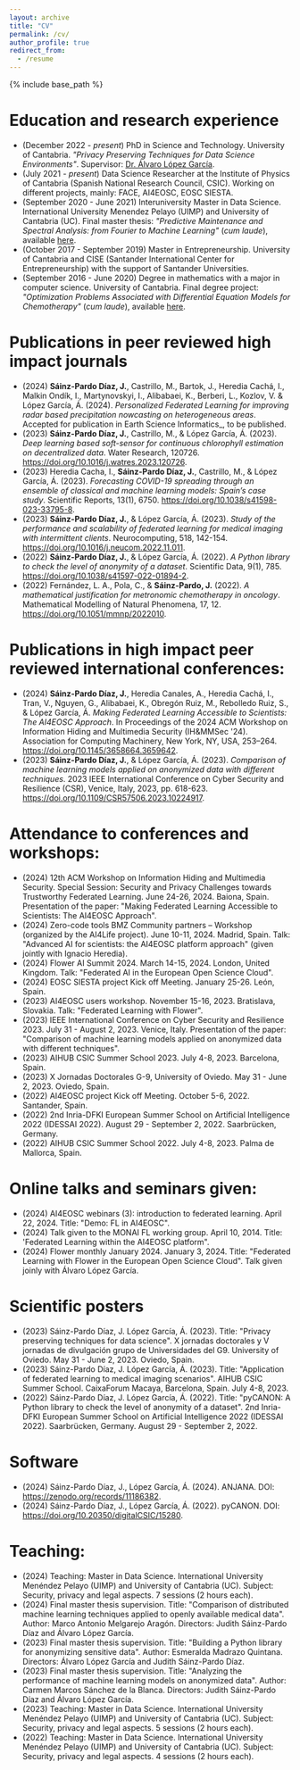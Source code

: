 ```yaml
---
layout: archive
title: "CV"
permalink: /cv/
author_profile: true
redirect_from:
  - /resume
---
```


{% include base_path %}

Education and research experience
======
- (December 2022 - _present_) PhD in Science and Technology. University of Cantabria. _"Privacy Preserving Techniques for Data Science Environments"_. Supervisor: [Dr. Álvaro López García](https://alvarolopez.github.io/).
- (July 2021 - _present_) Data Science Researcher at the Institute of Physics of Cantabria (Spanish National Research Council, CSIC). Working on different projects, mainly: FACE, AI4EOSC, EOSC SIESTA.
- (September 2020 - June 2021) Interuniversity Master in Data Science. International University Menendez Pelayo (UIMP) and University of Cantabria (UC). Final master thesis: _"Predictive Maintenance and Spectral Analysis: from Fourier to Machine Learning"_ (_cum laude_), available [here](https://digital.csic.es/handle/10261/245733).
- (October 2017 - September 2019) Master in Entrepreneurship. University of Cantabria and CISE (Santander International Center for Entrepreneurship) with the support of Santander Universities.
- (September 2016 - June 2020) Degree in mathematics with a major in computer science. University of Cantabria. Final degree project: _"Optimization Problems Associated with Differential Equation Models for Chemotherapy"_ (_cum laude_), available [here](https://repositorio.unican.es/xmlui/handle/10902/20601).


Publications in peer reviewed high impact journals
======
- (2024) **Sáinz-Pardo Díaz, J.**, Castrillo, M., Bartok, J., Heredia Cachá, I., Malkin Ondík, I., Martynovskyi, I., Alibabaei, K., Berberi, L., Kozlov, V. & López García, Á. (2024). _Personalized Federated Learning for improving radar based precipitation nowcasting on heterogeneous areas_. Accepted for publication in Earth Science Informatics_, to be published.
- (2023) **Sáinz-Pardo Díaz, J.**, Castrillo, M., & López García, Á. (2023). _Deep learning based soft-sensor for continuous chlorophyll estimation on decentralized data_. Water Research, 120726. <https://doi.org/10.1016/j.watres.2023.120726>.
- (2023) Heredia Cacha, I., **Sáinz-Pardo Díaz, J.**, Castrillo, M., & López García, Á. (2023). _Forecasting COVID-19 spreading through an ensemble of classical and machine learning models: Spain’s case study_. Scientific Reports, 13(1), 6750. <https://doi.org/10.1038/s41598-023-33795-8>.
- (2023) **Sáinz-Pardo Díaz, J.**, & López García, Á. (2023). _Study of the performance and scalability of federated learning for medical imaging with intermittent clients_. Neurocomputing, 518, 142-154. <https://doi.org/10.1016/j.neucom.2022.11.011>.
- (2022) **Sáinz-Pardo Díaz, J.**, & López García, Á. (2022). _A Python library to check the level of anonymity of a dataset_. Scientific Data, 9(1), 785. <https://doi.org/10.1038/s41597-022-01894-2>.
- (2022) Fernández, L. A., Pola, C., & **Sáinz-Pardo, J.** (2022). _A mathematical justification for metronomic chemotherapy in oncology_. Mathematical Modelling of Natural Phenomena, 17, 12. <https://doi.org/10.1051/mmnp/2022010>.
  
Publications in high impact peer reviewed international conferences:
======
- (2024) **Sáinz-Pardo Díaz, J.**, Heredia Canales, A., Heredia Cachá, I., Tran, V., Nguyen, G., Alibabaei, K., Obregón Ruiz, M., Rebolledo Ruiz, S., & López García, Á. _Making Federated Learning Accessible to Scientists: The AI4EOSC Approach_. In Proceedings of the 2024 ACM Workshop on Information Hiding and Multimedia Security (IH&MMSec '24). Association for Computing Machinery, New York, NY, USA, 253–264. <https://doi.org/10.1145/3658664.3659642>.
- (2023) **Sáinz-Pardo Díaz, J.**, & López García, Á. (2023). _Comparison of machine learning models applied on anonymized data with different techniques_. 2023 IEEE International Conference on Cyber Security and Resilience (CSR), Venice, Italy, 2023, pp. 618-623. <https://doi.org/10.1109/CSR57506.2023.10224917>.
  
Attendance to conferences and workshops:
======
- (2024) 12th ACM Workshop on Information Hiding and Multimedia Security. Special Session: Security and Privacy Challenges towards Trustworthy Federated Learning. June 24-26, 2024. Baiona, Spain. Presentation of the paper: "Making Federated Learning Accessible to Scientists: The AI4EOSC Approach". 
- (2024) Zero-code tools  BMZ Community partners – Workshop (organized by the AI4Life project). June 10-11, 2024. Madrid, Spain. Talk: "Advanced AI for scientists: the AI4EOSC platform approach" (given jointly with Ignacio Heredia). 
- (2024) Flower AI Summit 2024. March 14-15, 2024. London, United Kingdom. Talk: "Federated AI in the European Open Science Cloud".
- (2024) EOSC SIESTA project Kick off Meeting. January 25-26. León, Spain.
- (2023) AI4EOSC users workshop. November 15-16, 2023. Bratislava, Slovakia. Talk: "Federated Learning with Flower".
- (2023) IEEE International Conference on Cyber Security and Resilience 2023. July 31 - August 2, 2023. Venice, Italy. Presentation of the paper: "Comparison of machine learning models applied on anonymized data with different techniques".
- (2023) AIHUB CSIC Summer School 2023. July 4-8, 2023. Barcelona, Spain.
- (2023) X Jornadas Doctorales G-9, University of Oviedo. May 31 - June 2, 2023. Oviedo, Spain. 
- (2022) AI4EOSC project Kick off Meeting. October 5-6, 2022. Santander, Spain.
- (2022) 2nd Inria-DFKI European Summer School on Artificial Intelligence 2022 (IDESSAI 2022). August 29 - September 2, 2022. Saarbrücken, Germany.
- (2022) AIHUB CSIC Summer School 2022. July 4-8, 2023. Palma de Mallorca, Spain.
  
  
Online talks and seminars given:
======
- (2024) AI4EOSC webinars (3): introduction to federated learning. April 22, 2024. Title: "Demo: FL in AI4EOSC".
- (2024) Talk given to the MONAI FL working group. April 10, 2014. Title: 'Federated Learning within the AI4EOSC platform".
- (2024) Flower monthly January 2024. January 3, 2024. Title: "Federated Learning with Flower in the European Open Science Cloud". Talk given joinly with Álvaro López García.


Scientific posters
======
- (2023) Sáinz-Pardo Díaz, J.  López García, Á. (2023). Title: "Privacy preserving techniques for data science". X jornadas doctorales y V jornadas de divulgación grupo de Universidades del G9. University of Oviedo. May 31 - June 2, 2023. Oviedo, Spain. 
- (2023) Sáinz-Pardo Díaz, J.  López García, Á. (2023). Title: "Application of federated learning to medical imaging scenarios". AIHUB CSIC Summer School. CaixaForum Macaya, Barcelona, Spain. July 4-8, 2023.
- (2022) Sáinz-Pardo Díaz, J.  López García, Á. (2022). Title: "pyCANON: A Python library to check the level of anonymity of a dataset". 2nd Inria-DFKI European Summer School on Artificial Intelligence 2022 (IDESSAI 2022). Saarbrücken, Germany. August 29 - September 2, 2022. 


Software
======
- (2024) Sáinz-Pardo Díaz, J.,  López García, Á. (2024). ANJANA. DOI: <https://zenodo.org/records/11186382>.
- (2024) Sáinz-Pardo Díaz, J.,  López García, Á. (2022). pyCANON. DOI: <https://doi.org/10.20350/digitalCSIC/15280>. 


Teaching:
======
- (2024) Teaching: Master in Data Science. International University Menéndez Pelayo (UIMP) and University of Cantabria (UC). Subject: Security, privacy and legal aspects. 7 sessions (2 hours each).
- (2024) Final master thesis supervision. Title: "Comparison of distributed machine learning techniques applied to openly available medical data". Author: Marco Antonio Melgarejo Aragón. Directors: Judith Sáinz-Pardo Díaz and Álvaro López García.  
- (2023) Final master thesis supervision. Title: "Building a Python library for anonymizing sensitive data". Author: Esmeralda Madrazo Quintana. Directors: Álvaro López García and Judith Sáinz-Pardo Díaz.  
- (2023) Final master thesis supervision. Title: "Analyzing the performance of machine learning models on anonymized data". Author: Carmen Marcos Sánchez de la Blanca. Directors: Judith Sáinz-Pardo Díaz and Álvaro López García.  
- (2023) Teaching: Master in Data Science. International University Menéndez Pelayo (UIMP) and University of Cantabria (UC). Subject: Security, privacy and legal aspects. 5 sessions (2 hours each).
- (2022) Teaching: Master in Data Science. International University Menéndez Pelayo (UIMP) and University of Cantabria (UC). Subject: Security, privacy and legal aspects. 4 sessions (2 hours each).
